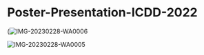 # Poster-Presentation-ICDD-2022

(![IMG-20230228-WA0006](https://user-images.githubusercontent.com/111540395/221888333-b43a1b6a-cf9d-43c8-8774-2a80157ba660.jpg)


![IMG-20230228-WA0005](https://user-images.githubusercontent.com/111540395/221888501-7403d147-04fc-4d5a-8f10-52d9f184001f.jpg)
